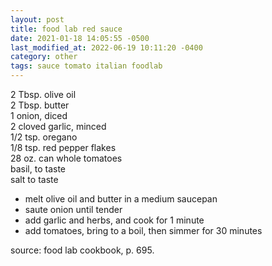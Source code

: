 ```yaml
---
layout: post
title: food lab red sauce
date: 2021-01-18 14:05:55 -0500
last_modified_at: 2022-06-19 10:11:20 -0400
category: other
tags: sauce tomato italian foodlab
---
```


2 Tbsp. olive oil  
2 Tbsp. butter  
1 onion, diced  
2 cloved garlic, minced  
1/2 tsp. oregano  
1/8 tsp. red pepper flakes  
28 oz. can whole tomatoes  
basil, to taste  
salt to taste  
* melt olive oil and butter in a medium saucepan
* saute onion until tender
* add garlic and herbs, and cook for 1 minute
* add tomatoes, bring to a boil, then simmer for 30 minutes

source: food lab cookbook, p. 695.

